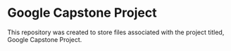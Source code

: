 # Google Capstone Project
This repository was created to store files associated with the project titled, Google Capstone Project. 
